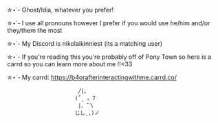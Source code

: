  ✮⋆˙- Ghost/Idia, whatever you prefer!

 ✮⋆˙- I use all pronouns however I prefer if you would use he/him and/or they/them the most

 ✮⋆˙- My Discord is nikolaikinniest 
(its a matching user) 

 ✮⋆˙- If you're reading this you're probably off of Pony Town so here is a carrd so you can learn more about me !!<33
 
 ✮⋆˙- My carrd: https://b4orafterinteractingwithme.carrd.co/
    
                           ╱|、
                          (˚ˎ 。7  
                           |、˜〵          
                          じしˍ,)ノ                       

<!--
**chenyathemost-ever/chenyathemost-ever** is a ✨ _special_ ✨ repository because its `README.md` (this file) appears on your GitHub profile.

Here are some ideas to get you started:

- 🔭 I’m currently working on ...
- 🌱 I’m currently learning ...
- 👯 I’m looking to collaborate on ...
- 🤔 I’m looking for help with ...
- 💬 Ask me about ...
- 📫 How to reach me: ...
- 😄 Pronouns: ...
- ⚡ Fun fact: ...
-->
